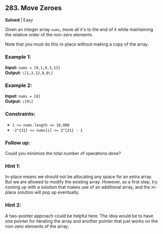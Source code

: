 ## 283. Move Zeroes
**Solved** | Easy

Given an integer array `nums`, move all `0`'s to the end of it while maintaining the relative order of the non-zero elements.

Note that you must do this in-place without making a copy of the array.

### Example 1:
**Input:** `nums = [0,1,0,3,12]`  
**Output:** `\[1,3,12,0,0\]`

### Example 2:
**Input:** `nums = [0]`  
**Output:** `\[0\]`

### Constraints:
- `1 <= nums.length <= 10,000`
- `-2^{31} <= nums[i] <= 2^{31} - 1`

### Follow up:
Could you minimize the total number of operations done?

### Hint 1:
In-place means we should not be allocating any space for an extra array. But we are allowed to modify the existing array. However, as a first step, try coming up with a solution that makes use of an additional array, and the in-place solution will pop up eventually.

### Hint 2:
A two-pointer approach could be helpful here. The idea would be to have one pointer for iterating the array and another pointer that just works on the non-zero elements of the array.
